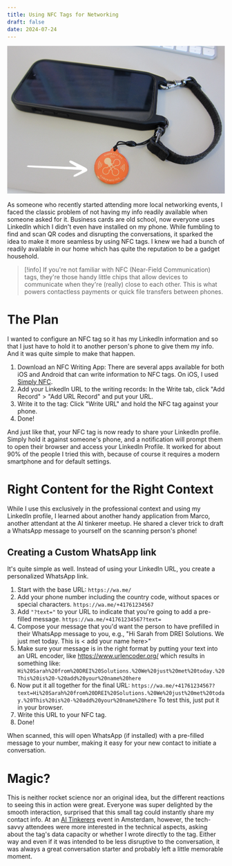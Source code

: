 ```yaml
---
title: Using NFC Tags for Networking
draft: false
date: 2024-07-24
---
```

![400](content/images/nfc.png)

As someone who recently started attending more local networking events, I faced the classic problem of not having my info readily available when someone asked for it. Business cards are old school, now everyone uses LinkedIn which I didn't even have installed on my phone. While fumbling to find and scan QR codes and disrupting the conversations, it sparked the idea to make it more seamless by using NFC tags. I knew we had a bunch of readily available in our home which has quite the reputation to be a gadget household.

>[!info]
>If you're not familiar with NFC (Near-Field Communication) tags, they're those handy little chips that allow devices to communicate when they're (really) close to each other. This is what powers contactless payments or quick file transfers between phones. 

# The Plan
I wanted to configure an NFC tag so it has my LinkedIn information and so that I just have to hold it to another person's phone to give them my info. And it was quite simple to make that happen.

1. Download an NFC Writing App: There are several apps available for both iOS and Android that can write information to NFC tags. On iOS, I used [Simply NFC](https://apps.apple.com/us/app/simply-nfc-tag-writer-reader/id1262550712).
2. Add your LinkedIn URL to the writing records: In the Write tab, click "Add Record" > "Add URL Record" and put your URL.
3. Write it to the tag: Click "Write URL" and hold the NFC tag against your phone.
4. Done!

 And just like that, your NFC tag is now ready to share your LinkedIn profile. Simply hold it against someone's phone, and a notification will prompt them to open their browser and access your LinkedIn Profile. It worked for about 90% of the people I tried this with, because of course it requires a modern smartphone and for default settings. 
# Right Content for the Right Context
While I use this exclusively in the professional context and using my LinkedIn profile, I learned about another handy application from Marco, another attendant at the AI tinkerer meetup. He shared a clever trick to draft a WhatsApp message to yourself on the scanning person's phone!
## Creating a Custom WhatsApp link
It's quite simple as well. Instead of using your LinkedIn URL, you create a personalized WhatsApp link.

1. Start with the base URL: `https://wa.me/`
2. Add your phone number including the country code, without spaces or special characters. `https://wa.me/+41761234567`
4. Add `"?text="` to your URL to indicate that you're going to add a pre-filled message. `https://wa.me/+41761234567?text=`
5. Compose your message that you'd want the person to have prefilled in their WhatsApp message to you, e.g., "Hi Sarah from DREI Solutions. We just met today. This is \< add your name here\>"
6. Make sure your message is in the right format by putting your text into an URL encoder, like https://www.urlencoder.org/ which results in something like: `Hi%20Sarah%20from%20DREI%20Solutions.%20We%20just%20met%20today.%20This%20is%20-%20add%20your%20name%20here`
7. Now put it all together for the final URL: `https://wa.me/+41761234567?text=Hi%20Sarah%20from%20DREI%20Solutions.%20We%20just%20met%20today.%20This%20is%20-%20add%20your%20name%20here` To test this, just put it in your browser.
8. Write this URL to your NFC tag.
9. Done!

When scanned, this will open WhatsApp (if installed) with a pre-filled message to your number, making it easy for your new contact to initiate a conversation.
# Magic?
This is neither rocket science nor an original idea, but the different reactions to seeing this in action were great. Everyone was super delighted by the smooth interaction, surprised that this small tag could instantly share my contact info. At an [AI Tinkerers](https://aitinkerers.org/p/welcome) event in Amsterdam, however, the tech-savvy attendees were more interested in the technical aspects, asking about the tag's data capacity or whether I wrote directly to the tag.
Either way and even if it was intended to be less disruptive to the conversation, it was always a great conversation starter and probably left a little memorable moment.



